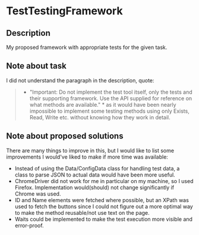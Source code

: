 # TestTestingFramework

## Description
My proposed framework with appropriate tests for the given task.

## Note about task
I did not understand the paragraph in the description, quote: 
> * "Important: Do not implement the test tool itself, only the tests and their supporting
framework. Use the API supplied for reference on what methods are available." *
as it would have been nearly impossible to implement some testing methods using only Exists, Read, Write etc. without knowing how they work in detail.

## Note about proposed solutions
There are many things to improve in this, but I would like to list some improvements I would've liked to make if more time was available:
- Instead of using the Data/ConfigData class for handling test data, a class to parse JSON to actual data would have been more useful.
- ChromeDriver did not work for me in particular on my machine, so I used Firefox. Implementation would(should) not change significantly if Chrome was used.
- ID and Name elements were fetched where possible, but an XPath was used to fetch the buttons since I could not figure out a more optimal way to make the method reusable/not use text on the page.
- Waits could be implemented to make the test execution more visible and error-proof.
